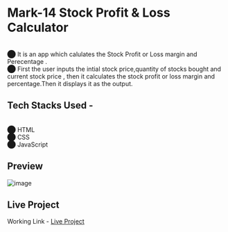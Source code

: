 # Mark-14 Stock Profit & Loss Calculator
<br>⬤ It is an app which calulates the Stock Profit or Loss margin and Perecentage .
<br>⬤ First the user inputs the intial stock price,quantity of stocks bought and current stock price , then it calculates the stock profit or loss margin and percentage.Then it displays it as the output.
## Tech Stacks Used -
<br>⬤ HTML<br>
⬤ CSS<br>
⬤ JavaScript<br>
## Preview
![image](https://user-images.githubusercontent.com/94648812/189238870-62f12f62-9cb2-4215-af9b-ee59ac792ee8.png) <br>
## Live Project
Working Link - <a href="https://stocks-profitloss-calculator.netlify.app/" target="_blank">Live Project</a>

